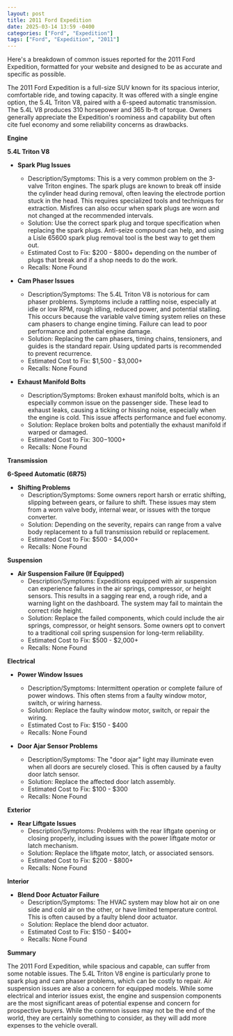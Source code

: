 ```yaml
---
layout: post
title: 2011 Ford Expedition
date: 2025-03-14 13:59 -0400
categories: ["Ford", "Expedition"]
tags: ["Ford", "Expedition", "2011"]
---
```

Here's a breakdown of common issues reported for the 2011 Ford Expedition, formatted for your website and designed to be as accurate and specific as possible.

The 2011 Ford Expedition is a full-size SUV known for its spacious interior, comfortable ride, and towing capacity. It was offered with a single engine option, the 5.4L Triton V8, paired with a 6-speed automatic transmission. The 5.4L V8 produces 310 horsepower and 365 lb-ft of torque. Owners generally appreciate the Expedition's roominess and capability but often cite fuel economy and some reliability concerns as drawbacks.

**Engine**

**5.4L Triton V8**

*   **Spark Plug Issues**
    *   Description/Symptoms: This is a very common problem on the 3-valve Triton engines. The spark plugs are known to break off inside the cylinder head during removal, often leaving the electrode portion stuck in the head. This requires specialized tools and techniques for extraction. Misfires can also occur when spark plugs are worn and not changed at the recommended intervals.
    *   Solution: Use the correct spark plug and torque specification when replacing the spark plugs. Anti-seize compound can help, and using a Lisle 65600 spark plug removal tool is the best way to get them out.
    *   Estimated Cost to Fix: $200 - $800+ depending on the number of plugs that break and if a shop needs to do the work.
    *   Recalls: None Found

*   **Cam Phaser Issues**
    *   Description/Symptoms: The 5.4L Triton V8 is notorious for cam phaser problems. Symptoms include a rattling noise, especially at idle or low RPM, rough idling, reduced power, and potential stalling. This occurs because the variable valve timing system relies on these cam phasers to change engine timing. Failure can lead to poor performance and potential engine damage.
    *   Solution: Replacing the cam phasers, timing chains, tensioners, and guides is the standard repair. Using updated parts is recommended to prevent recurrence.
    *   Estimated Cost to Fix: $1,500 - $3,000+
    *   Recalls: None Found

*   **Exhaust Manifold Bolts**
    * Description/Symptoms: Broken exhaust manifold bolts, which is an especially common issue on the passenger side. These lead to exhaust leaks, causing a ticking or hissing noise, especially when the engine is cold. This issue affects performance and fuel economy.
    * Solution: Replace broken bolts and potentially the exhaust manifold if warped or damaged.
    * Estimated Cost to Fix: $300-$1000+
    * Recalls: None Found

**Transmission**

**6-Speed Automatic (6R75)**

*   **Shifting Problems**
    *   Description/Symptoms: Some owners report harsh or erratic shifting, slipping between gears, or failure to shift. These issues may stem from a worn valve body, internal wear, or issues with the torque converter.
    *   Solution: Depending on the severity, repairs can range from a valve body replacement to a full transmission rebuild or replacement.
    *   Estimated Cost to Fix: $500 - $4,000+
    *   Recalls: None Found

**Suspension**

*   **Air Suspension Failure (If Equipped)**
    *   Description/Symptoms: Expeditions equipped with air suspension can experience failures in the air springs, compressor, or height sensors. This results in a sagging rear end, a rough ride, and a warning light on the dashboard. The system may fail to maintain the correct ride height.
    *   Solution: Replace the failed components, which could include the air springs, compressor, or height sensors. Some owners opt to convert to a traditional coil spring suspension for long-term reliability.
    *   Estimated Cost to Fix: $500 - $2,000+
    *   Recalls: None Found

**Electrical**

*   **Power Window Issues**
    *   Description/Symptoms: Intermittent operation or complete failure of power windows. This often stems from a faulty window motor, switch, or wiring harness.
    *   Solution: Replace the faulty window motor, switch, or repair the wiring.
    *   Estimated Cost to Fix: $150 - $400
    *   Recalls: None Found

*   **Door Ajar Sensor Problems**
    *   Description/Symptoms: The "door ajar" light may illuminate even when all doors are securely closed. This is often caused by a faulty door latch sensor.
    *   Solution: Replace the affected door latch assembly.
    *   Estimated Cost to Fix: $100 - $300
    *   Recalls: None Found

**Exterior**

*   **Rear Liftgate Issues**
    *   Description/Symptoms: Problems with the rear liftgate opening or closing properly, including issues with the power liftgate motor or latch mechanism.
    *   Solution: Replace the liftgate motor, latch, or associated sensors.
    *   Estimated Cost to Fix: $200 - $800+
    *   Recalls: None Found

**Interior**

*   **Blend Door Actuator Failure**
    *   Description/Symptoms: The HVAC system may blow hot air on one side and cold air on the other, or have limited temperature control. This is often caused by a faulty blend door actuator.
    *   Solution: Replace the blend door actuator.
    *   Estimated Cost to Fix: $150 - $400+
    *   Recalls: None Found

**Summary**

The 2011 Ford Expedition, while spacious and capable, can suffer from some notable issues. The 5.4L Triton V8 engine is particularly prone to spark plug and cam phaser problems, which can be costly to repair. Air suspension issues are also a concern for equipped models. While some electrical and interior issues exist, the engine and suspension components are the most significant areas of potential expense and concern for prospective buyers. While the common issues may not be the end of the world, they are certainly something to consider, as they will add more expenses to the vehicle overall.

